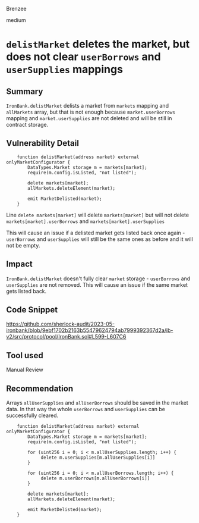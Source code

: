 Brenzee

medium

# `delistMarket` deletes the market, but does not clear `userBorrows` and `userSupplies` mappings

## Summary
`IronBank.delistMarket` delists a market from `markets` mapping and `allMarkets` array, but that is not enough because `market.userBorrows` mapping and `market.userSupplies` are not deleted and will be still in contract storage.

## Vulnerability Detail
```solidity
    function delistMarket(address market) external onlyMarketConfigurator {
        DataTypes.Market storage m = markets[market];
        require(m.config.isListed, "not listed");

        delete markets[market]; 
        allMarkets.deleteElement(market);

        emit MarketDelisted(market);
    }

```
Line `delete markets[market]` will delete `markets[market]` but will not delete `markets[market].userBorrows` and `markets[market].userSupplies`

This will cause an issue if a delisted market gets listed back once again - `userBorrows` and `userSupplies` will still be the same ones as before and it will not be empty.

## Impact
`IronBank.delistMarket` doesn't fully clear `market` storage - `userBorrows` and `userSupplies` are not removed. This will cause an issue if the same market gets listed back.

## Code Snippet
https://github.com/sherlock-audit/2023-05-ironbank/blob/9ebf1702b2163b55479624794ab7999392367d2a/ib-v2/src/protocol/pool/IronBank.sol#L599-L607C6

## Tool used
Manual Review

## Recommendation
Arrays `allUserSupplies` and `allUserBorrows` should be saved in the market data. In that way the whole `userBorrows` and `userSupplies` can be successfully cleared.

```solidity
    function delistMarket(address market) external onlyMarketConfigurator {
        DataTypes.Market storage m = markets[market];
        require(m.config.isListed, "not listed");

        for (uint256 i = 0; i < m.allUserSupplies.length; i++) {
             delete m.userSupplies[m.allUserSupplies[i]]
        }

        for (uint256 i = 0; i < m.allUserBorrows.length; i++) {
             delete m.userBorrows[m.allUserBorrows[i]]
        }
 
        delete markets[market];
        allMarkets.deleteElement(market);

        emit MarketDelisted(market);
    }
```